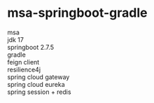 # msa-springboot-gradle

msa<br>
jdk 17<br>
springboot 2.7.5<br>
gradle<br>
feign client<br>
resilience4j<br>
spring cloud gateway<br>
spring cloud eureka<br>
spring session + redis
